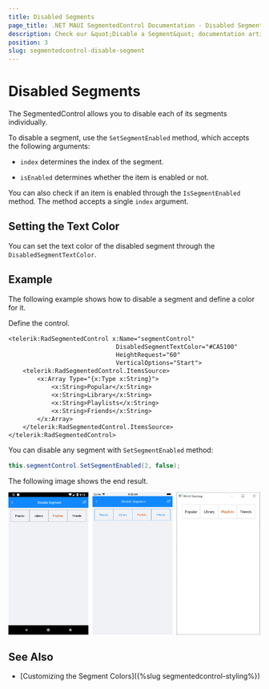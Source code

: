```yaml
---
title: Disabled Segments
page_title: .NET MAUI SegmentedControl Documentation - Disabled Segments
description: Check our &quot;Disable a Segment&quot; documentation article for Telerik SegmentedControl for .NET MAUI control.
position: 3
slug: segmentedcontrol-disable-segment
---
```


# Disabled Segments

The SegmentedControl allows you to disable each of its segments individually.

To disable a segment, use the `SetSegmentEnabled` method, which accepts the following arguments:

* `index` determines the index of the segment.

* `isEnabled` determines whether the item is enabled or not.

You can also check if an item is enabled through the `IsSegmentEnabled` method. The method accepts a single `index` argument.

## Setting the Text Color

You can set the text color of the disabled segment through the `DisabledSegmentTextColor`.

## Example

The following example shows how to disable a segment and define a color for it.

Define the control.

```XAML
<telerik:RadSegmentedControl x:Name="segmentControl"
							  DisabledSegmentTextColor="#CA5100"
							  HeightRequest="60"
							  VerticalOptions="Start">
    <telerik:RadSegmentedControl.ItemsSource>
        <x:Array Type="{x:Type x:String}">
            <x:String>Popular</x:String>
            <x:String>Library</x:String>
            <x:String>Playlists</x:String>
            <x:String>Friends</x:String>
        </x:Array>
    </telerik:RadSegmentedControl.ItemsSource>
</telerik:RadSegmentedControl>
```

You can disable any segment with `SetSegmentEnabled` method:

```C#
this.segmentControl.SetSegmentEnabled(2, false);
```

The following image shows the end result.

![SegmentedControl disable segment](images/segmentcontrol-features-disablesegment-0.png)

## See Also

- [Customizing the Segment Colors]({%slug segmentedcontrol-styling%})
